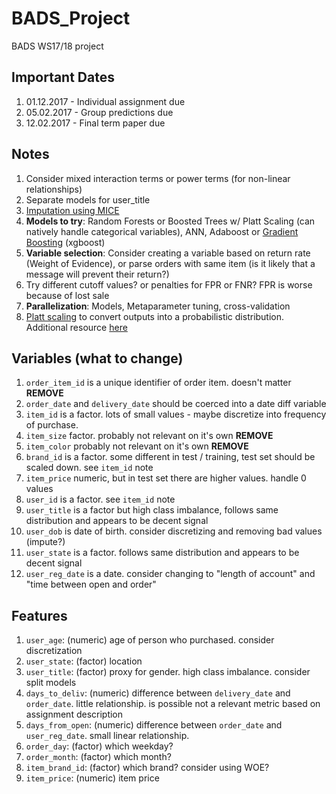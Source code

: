 # BADS_Project

BADS WS17/18 project

## Important Dates

1. 01.12.2017 - Individual assignment due
2. 05.02.2017 - Group predictions due
3. 12.02.2017 - Final term paper due

## Notes

1. Consider mixed interaction terms or power terms (for non-linear relationships)
2. Separate models for user_title
3. [Imputation using MICE](https://datascienceplus.com/imputing-missing-data-with-r-mice-package/)
4. **Models to try**: Random Forests or Boosted Trees w/ Platt Scaling (can natively handle categorical variables), ANN, Adaboost or [Gradient Boosting](http://xgboost.readthedocs.io/en/latest/model.html#why-introduce-the-general-principle) (xgboost)
5. **Variable selection**: Consider creating a variable based on return rate (Weight of Evidence), or parse orders with same item (is it likely that a message will prevent their return?)
6. Try different cutoff values? or penalties for FPR or FNR? FPR is worse because of lost sale
7. **Parallelization**: Models, Metaparameter tuning, cross-validation
8. [Platt scaling](http://danielnee.com/2014/10/calibrating-classifier-probabilties/) to convert outputs into a probabilistic distribution. Additional resource [here](https://www.analyticsvidhya.com/blog/2016/07/platt-scaling-isotonic-regression-minimize-logloss-error/)

## Variables (what to change)

1. `order_item_id` is a unique identifier of order item. doesn't matter **REMOVE**
2. `order_date` and `delivery_date` should be coerced into a date diff variable
3. `item_id` is a factor. lots of small values - maybe discretize into frequency of purchase.
4. `item_size` factor. probably not relevant on it's own **REMOVE**
5. `item_color` probably not relevant on it's own **REMOVE**
6. `brand_id` is a factor. some different in test / training, test set should be scaled down. see `item_id` note
7. `item_price` numeric, but in test set there are higher values. handle 0 values
8. `user_id` is a factor. see `item_id` note
9. `user_title` is a factor but high class imbalance, follows same distribution and appears to be decent signal
10. `user_dob` is date of birth. consider discretizing and removing bad values (impute?)
11. `user_state` is a factor. follows same distribution and appears to be decent signal
12. `user_reg_date` is a date. consider changing to "length of account" and "time between open and order"

## Features
1. `user_age`: (numeric) age of person who purchased. consider discretization
2. `user_state`: (factor) location
3. `user_title`: (factor) proxy for gender. high class imbalance. consider split models
4. `days_to_deliv`: (numeric) difference between `delivery_date` and `order_date`. little relationship. is possible not a relevant metric based on assignment description
5. `days_from_open`: (numeric) difference between `order_date` and `user_reg_date`. small linear relationship.
6. `order_day`: (factor) which weekday?
7. `order_month`: (factor) which month?
9. `item_brand_id`: (factor) which brand? consider using WOE?
10. `item_price`: (numeric) item price
